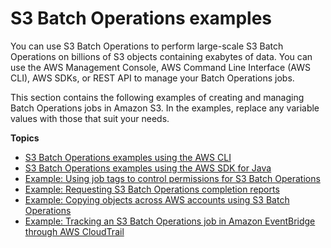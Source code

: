 # S3 Batch Operations examples<a name="batch-ops-examples"></a>

You can use S3 Batch Operations to perform large\-scale S3 Batch Operations on billions of S3 objects containing exabytes of data\. You can use the AWS Management Console, AWS Command Line Interface \(AWS CLI\), AWS SDKs, or REST API to manage your Batch Operations jobs\. 

This section contains the following examples of creating and managing Batch Operations jobs in Amazon S3\. In the examples, replace any variable values with those that suit your needs\.

**Topics**
+ [S3 Batch Operations examples using the AWS CLI](batch-ops-examples-cli.md)
+ [S3 Batch Operations examples using the AWS SDK for Java](batch-ops-examples-java.md)
+ [Example: Using job tags to control permissions for S3 Batch Operations](batch-ops-job-tags-examples.md)
+ [Example: Requesting S3 Batch Operations completion reports](batch-ops-examples-reports.md)
+ [Example: Copying objects across AWS accounts using S3 Batch Operations](batch-ops-examples-xcopy.md)
+ [Example: Tracking an S3 Batch Operations job in Amazon EventBridge through AWS CloudTrail](batch-ops-examples-event-bridge-cloud-trail.md)